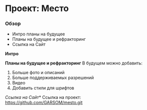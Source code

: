 # Проект: Место
### Обзор
* Интро планы на будущее
* Планы на будущее и рефракторинг
* Ссылка на Сайт

**Интро**

**Планы на будущее и рефракторинг**
В будущем можно добавить: 
1. Больше фото и описаний
2. Больше поддерживаемых разрешений
3. Видео
4. Добавить стили для шрифтов

*Ссылка на Сайт**
Ссылка на проект: https://github.com/GARSOM/mesto.git